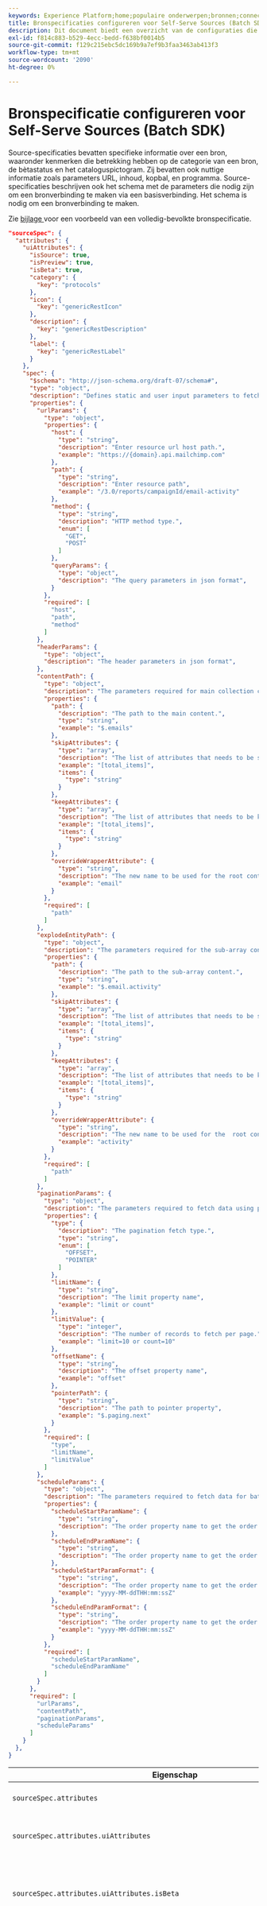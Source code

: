 ```yaml
---
keywords: Experience Platform;home;populaire onderwerpen;bronnen;connectors;bronconnectors;bronnen sdk;sdk;SDK
title: Bronspecificaties configureren voor Self-Serve Sources (Batch SDK)
description: Dit document biedt een overzicht van de configuraties die u moet voorbereiden voor het gebruik van Self-Serve Sources (Batch SDK).
exl-id: f814c883-b529-4ecc-bedd-f638bf0014b5
source-git-commit: f129c215ebc5dc169b9a7ef9b3faa3463ab413f3
workflow-type: tm+mt
source-wordcount: '2090'
ht-degree: 0%

---
```


# Bronspecificatie configureren voor Self-Serve Sources (Batch SDK)

Source-specificaties bevatten specifieke informatie over een bron, waaronder kenmerken die betrekking hebben op de categorie van een bron, de bètastatus en het cataloguspictogram. Zij bevatten ook nuttige informatie zoals parameters URL, inhoud, kopbal, en programma. Source-specificaties beschrijven ook het schema met de parameters die nodig zijn om een bronverbinding te maken via een basisverbinding. Het schema is nodig om een bronverbinding te maken.

Zie [ bijlage ](#source-spec) voor een voorbeeld van een volledig-bevolkte bronspecificatie.


```json
"sourceSpec": {
  "attributes": {
    "uiAttributes": {
      "isSource": true,
      "isPreview": true,
      "isBeta": true,
      "category": {
        "key": "protocols"
      },
      "icon": {
        "key": "genericRestIcon"
      },
      "description": {
        "key": "genericRestDescription"
      },
      "label": {
        "key": "genericRestLabel"
      }
    },
    "spec": {
      "$schema": "http://json-schema.org/draft-07/schema#",
      "type": "object",
      "description": "Defines static and user input parameters to fetch resource values.",
      "properties": {
        "urlParams": {
          "type": "object",
          "properties": {
            "host": {
              "type": "string",
              "description": "Enter resource url host path.",
              "example": "https://{domain}.api.mailchimp.com"
            },
            "path": {
              "type": "string",
              "description": "Enter resource path",
              "example": "/3.0/reports/campaignId/email-activity"
            },
            "method": {
              "type": "string",
              "description": "HTTP method type.",
              "enum": [
                "GET",
                "POST"
              ]
            },
            "queryParams": {
              "type": "object",
              "description": "The query parameters in json format",
            }
          },
          "required": [
            "host",
            "path",
            "method"
          ]
        },
        "headerParams": {
          "type": "object",
          "description": "The header parameters in json format",
        },
        "contentPath": {
          "type": "object",
          "description": "The parameters required for main collection content.",
          "properties": {
            "path": {
              "description": "The path to the main content.",
              "type": "string",
              "example": "$.emails"
            },
            "skipAttributes": {
              "type": "array",
              "description": "The list of attributes that needs to be skipped while fattening the array.",
              "example": "[total_items]",
              "items": {
                "type": "string"
              }
            },
            "keepAttributes": {
              "type": "array",
              "description": "The list of attributes that needs to be kept while fattening the array.",
              "example": "[total_items]",
              "items": {
                "type": "string"
              }
            },
            "overrideWrapperAttribute": {
              "type": "string",
              "description": "The new name to be used for the root content path node.",
              "example": "email"
            }
          },
          "required": [
            "path"
          ]
        },
        "explodeEntityPath": {
          "type": "object",
          "description": "The parameters required for the sub-array content.",
          "properties": {
            "path": {
              "description": "The path to the sub-array content.",
              "type": "string",
              "example": "$.email.activity"
            },
            "skipAttributes": {
              "type": "array",
              "description": "The list of attributes that needs to be skipped while fattening sub-array.",
              "example": "[total_items]",
              "items": {
                "type": "string"
              }
            },
            "keepAttributes": {
              "type": "array",
              "description": "The list of attributes that needs to be kept while fattening the sub-array.",
              "example": "[total_items]",
              "items": {
                "type": "string"
              }
            },
            "overrideWrapperAttribute": {
              "type": "string",
              "description": "The new name to be used for the  root content path node.",
              "example": "activity"
            }
          },
          "required": [
            "path"
          ]
        },
        "paginationParams": {
          "type": "object",
          "description": "The parameters required to fetch data using pagination.",
          "properties": {
            "type": {
              "description": "The pagination fetch type.",
              "type": "string",
              "enum": [
                "OFFSET",
                "POINTER"
              ]
            },
            "limitName": {
              "type": "string",
              "description": "The limit property name",
              "example": "limit or count"
            },
            "limitValue": {
              "type": "integer",
              "description": "The number of records to fetch per page.",
              "example": "limit=10 or count=10"
            },
            "offsetName": {
              "type": "string",
              "description": "The offset property name",
              "example": "offset"
            },
            "pointerPath": {
              "type": "string",
              "description": "The path to pointer property",
              "example": "$.paging.next"
            }
          },
          "required": [
            "type",
            "limitName",
            "limitValue"
          ]
        },
        "scheduleParams": {
          "type": "object",
          "description": "The parameters required to fetch data for batch schedule.",
          "properties": {
            "scheduleStartParamName": {
              "type": "string",
              "description": "The order property name to get the order by date."
            },
            "scheduleEndParamName": {
              "type": "string",
              "description": "The order property name to get the order by date."
            },
            "scheduleStartParamFormat": {
              "type": "string",
              "description": "The order property name to get the order by date.",
              "example": "yyyy-MM-ddTHH:mm:ssZ"
            },
            "scheduleEndParamFormat": {
              "type": "string",
              "description": "The order property name to get the order by date.",
              "example": "yyyy-MM-ddTHH:mm:ssZ"
            }
          },
          "required": [
            "scheduleStartParamName",
            "scheduleEndParamName"
          ]
        }
      },
      "required": [
        "urlParams",
        "contentPath",
        "paginationParams",
        "scheduleParams"
      ]
    }
  },
}
```

| Eigenschap | Beschrijving | Voorbeeld |
| --- | --- | --- |
| `sourceSpec.attributes` | Bevat informatie over de bron specifiek voor UI of API. |
| `sourceSpec.attributes.uiAttributes` | Geeft informatie weer over de specifieke bron voor de gebruikersinterface. |
| `sourceSpec.attributes.uiAttributes.isBeta` | Een Booleaans kenmerk dat aangeeft of de bron meer feedback van klanten vereist om aan de functionaliteit toe te voegen. | <ul><li>`true`</li><li>`false`</li></ul> |
| `sourceSpec.attributes.uiAttributes.category` | Definieert de categorie van de bron. | <ul><li>`advertising`</li><li>`crm`</li><li>`customer success`</li><li>`database`</li><li>`ecommerce`</li><li>`marketing automation`</li><li>`payments`</li><li>`protocols`</li></ul> |
| `sourceSpec.attributes.uiAttributes.icon` | Definieert het pictogram dat wordt gebruikt voor het renderen van de bron in de gebruikersinterface van Experience Platform. | `mailchimp-icon.svg` |
| `sourceSpec.attributes.uiAttributes.description` | Geeft een korte beschrijving van de bron weer. |
| `sourceSpec.attributes.uiAttributes.label` | Geeft het label weer dat moet worden gebruikt voor het renderen van de bron in de gebruikersinterface van Experience Platform. |
| `sourceSpec.attributes.spec.properties.urlParams` | Bevat informatie over de het middelweg URL, methode, en gesteunde vraagparameters. |
| `sourceSpec.attributes.spec.properties.urlParams.properties.path` | Bepaalt de middelweg van waar te om de gegevens van te halen. | `/3.0/reports/${campaignId}/email-activity` |
| `sourceSpec.attributes.spec.properties.urlParams.properties.method` | Bepaalt de methode van HTTP die moet worden gebruikt om het verzoek aan het middel te doen om gegevens te halen. | `GET`, `POST` |
| `sourceSpec.attributes.spec.properties.urlParams.properties.queryParams` | Definieert de ondersteunde queryparameters die kunnen worden gebruikt om de bron-URL toe te voegen bij het indienen van een aanvraag om gegevens op te halen. **Nota**: Om het even welke user-provided parameterwaarde moet als placeholder worden geformatteerd. Bijvoorbeeld: `${USER_PARAMETER}` . | `"queryParams" : {"key" : "value", "key1" : "value1"}` wordt als volgt aan de bron-URL toegevoegd: `/?key=value&key1=value1` |
| `sourceSpec.attributes.spec.properties.spec.properties.headerParams` | Bepaalt kopballen die in het HTTP- verzoek aan bron URL moeten worden verstrekt terwijl het halen van gegevens. | `"headerParams" : {"Content-Type" : "application/json", "x-api-key" : "key"}` |
| `sourceSpec.attributes.spec.properties.bodyParams` | Dit attribuut kan worden gevormd om het lichaam van HTTP door een POST- verzoek te verzenden. |
| `sourceSpec.attributes.spec.properties.contentPath` | Definieert het knooppunt dat de lijst bevat met items die moeten worden opgenomen in Experience Platform. Dit kenmerk moet een geldige JSON-padsyntaxis volgen en verwijzen naar een bepaalde array. | Bekijk de [ extra middelensectie ](#content-path) voor een voorbeeld van het middel bevat binnen een inhoudsweg. |
| `sourceSpec.attributes.spec.properties.contentPath.path` | Het pad dat wijst naar de verzamelingsrecords die moeten worden ingevoegd in Experience Platform. | `$.emails` |
| `sourceSpec.attributes.spec.properties.contentPath.skipAttributes` | Met deze eigenschap kunt u specifieke items identificeren uit de bron die is geïdentificeerd in het inhoudspad en die moeten worden uitgesloten van het opnemen van inhoud. | `[total_items]` |
| `sourceSpec.attributes.spec.properties.contentPath.keepAttributes` | Met deze eigenschap kunt u expliciet de afzonderlijke kenmerken opgeven die u wilt behouden. | `[total_items]` |
| `sourceSpec.attributes.spec.properties.contentPath.overrideWrapperAttribute` | Met deze eigenschap kunt u de waarde overschrijven van de kenmerknaam die u in `contentPath` hebt opgegeven. | `email` |
| `sourceSpec.attributes.spec.properties.explodeEntityPath` | Met deze eigenschap kunt u twee arrays samenvoegen en de brongegevens transformeren naar de Experience Platform-resource. |
| `sourceSpec.attributes.spec.properties.explodeEntityPath.path` | Het pad dat wijst naar de verzamelingsrecords die u wilt afvlakken. | `$.email.activity` |
| `sourceSpec.attributes.spec.properties.explodeEntityPath.skipAttributes` | Dit bezit staat u toe om specifieke punten van het middel te identificeren die in de entiteitweg worden geïdentificeerd die van worden uitgesloten. | `[total_items]` |
| `sourceSpec.attributes.spec.properties.explodeEntityPath.keepAttributes` | Met deze eigenschap kunt u expliciet de afzonderlijke kenmerken opgeven die u wilt behouden. | `[total_items]` |
| `sourceSpec.attributes.spec.properties.explodeEntityPath.overrideWrapperAttribute` | Met deze eigenschap kunt u de waarde overschrijven van de kenmerknaam die u in `explodeEntityPath` hebt opgegeven. | `activity` |
| `sourceSpec.attributes.spec.properties.paginationParams` | Definieert de parameters of velden die moeten worden opgegeven voor het ophalen van een koppeling naar de volgende pagina vanuit het huidige paginaantwoord van de gebruiker, of tijdens het maken van een URL voor de volgende pagina. |
| `sourceSpec.attributes.spec.properties.paginationParams.type` | Hiermee geeft u het type van het ondersteunde paginatietype voor uw bron weer. | <ul><li>`OFFSET`: Met dit paginatype kunt u de resultaten parseren door een index op te geven vanaf waar de resulterende array moet worden gestart en een limiet op het aantal resultaten.</li><li>`POINTER`: Met dit paginatype kunt u een `pointer` -variabele gebruiken om te wijzen naar een bepaald item dat met een aanvraag moet worden verzonden. Voor het pagineren van het type aanwijzer is een pad vereist voor de nuttige lading van dat punt naar de volgende pagina.</li><li>`CONTINUATION_TOKEN`: Met dit paginatype kunt u de query- of headerparameters toevoegen met een continutoken om de resterende retourgegevens van uw bron op te halen. Deze gegevens zijn oorspronkelijk niet geretourneerd vanwege een vooraf bepaald maximum.</li><li>`PAGE`: Met dit pagineringstype kunt u uw queryparameter toevoegen met een pagineringsparameter om gegevens per pagina te doorlopen, te beginnen bij pagina nul.</li><li>`NONE`: dit pagineringstype kan worden gebruikt voor bronnen die geen van de beschikbare pagineringstypen ondersteunen. Paginatype `NONE` retourneert de volledige reactiegegevens na een aanvraag.</li></ul> |
| `sourceSpec.attributes.spec.properties.paginationParams.limitName` | De naam voor de limiet waarmee de API het aantal records kan opgeven dat op een pagina moet worden opgehaald. | `limit` of `count` |
| `sourceSpec.attributes.spec.properties.paginationParams.limitValue` | Het aantal records dat op een pagina moet worden opgehaald. | `limit=10` of `count=10` |
| `sourceSpec.attributes.spec.properties.paginationParams.offSetName` | De naam van het verschuivingskenmerk. Dit is vereist als het paginatype is ingesteld op `offset` . | `offset` |
| `sourceSpec.attributes.spec.properties.paginationParams.pointerPath` | De naam van het attribuut pointer. Hiervoor is een pad nodig naar het kenmerk dat naar de volgende pagina verwijst. Dit is vereist als het paginatype is ingesteld op `pointer` . | `pointer` |
| `sourceSpec.attributes.spec.properties.scheduleParams` | Bevat parameters die gesteunde het plannen formaten voor uw bron bepalen. De parameters van het programma omvatten `startTime` en `endTime`, allebei waarvan u toestaan om specifieke tijdintervallen voor partijlooppas te plaatsen, die dan ervoor zorgt dat de verslagen die in een vorige partijlooppas worden gehaald niet opnieuw worden gehaald. |
| `sourceSpec.attributes.spec.properties.scheduleParams.scheduleStartParamName` | Definieert de naam van de begintijdparameter | `since_last_changed` |
| `sourceSpec.attributes.spec.properties.scheduleParams.scheduleEndParamName` | Definieert de naam van de eindtijdparameter | `before_last_changed` |
| `sourceSpec.attributes.spec.properties.scheduleParams.scheduleStartParamFormat` | Definieert de ondersteunde indeling voor de `scheduleStartParamName` . | `yyyy-MM-ddTHH:mm:ssZ` |
| `sourceSpec.attributes.spec.properties.scheduleParams.scheduleEndParamFormat` | Definieert de ondersteunde indeling voor de `scheduleEndParamName` . | `yyyy-MM-ddTHH:mm:ssZ` |
| `sourceSpec.spec.properties` | Bepaalt de user-provided parameters om middelwaarden te halen. | Zie de [ extra middelen ](#user-input) voor een voorbeeld user-inputted parameters voor `spec.properties`. |

{style="table-layout:auto"}

## Aanvullende bronnen {#appendix}

De volgende secties verstrekken informatie over extra configuraties u aan uw `sourceSpec` kunt maken, met inbegrip van geavanceerde het plannen en douaneschema&#39;s.

### Voorbeeld van een inhoudspad {#content-path}

Hieronder ziet u een voorbeeld van de inhoud van de eigenschap `contentPath` in een [!DNL MailChimp Members] -verbindingsspecificatie.

```json
"contentPath": {
  "path": "$.members",
  "skipAttributes": [
    "_links",
    "total_items",
    "list_id"
  ],
  "overrideWrapperAttribute": "member"
}
```

### `spec.properties` gebruikersinvoervoorbeeld {#user-input}

Hieronder ziet u een voorbeeld van een door de gebruiker opgegeven `spec.properties` met behulp van een [!DNL MailChimp Members] -verbindingsspecificatie.

In dit voorbeeld wordt `listId` opgegeven als onderdeel van `urlParams.path` . Als u `listId` van een klant moet terugwinnen, dan moet u het ook als deel van `spec.properties` bepalen.


```json
"urlParams": {
        "path": "/3.0/lists/${listId}/members",
        "method": "GET"
      }
"spec": {
      "$schema": "http://json-schema.org/draft-07/schema#",
      "type": "object",
      "description": "Define user input parameters to fetch resource values.",
      "properties": {
        "listId": {
          "type": "string",
          "description": "listId for which members need to fetch."
        }
      }
    }
```

### Source-specificatievoorbeeld {#source-spec}

Hier volgt een voltooide bronspecificatie met [!DNL MailChimp Members]:

```json
  "sourceSpec": {
    "attributes": {
      "uiAttributes": {
        "isSource": true,
        "isPreview": true,
        "isBeta": true,
        "category": {
          "key": "marketingAutomation"
        },
        "icon": {
          "key": "mailchimpMembersIcon"
        },
        "description": {
          "key": "mailchimpMembersDescription"
        },
        "label": {
          "key": "mailchimpMembersLabel"
        }
      },
      "urlParams": {
        "host": "https://{domain}.api.mailchimp.com",
        "path": "/3.0/lists/${listId}/members",
        "method": "GET"
      },
      "contentPath": {
        "path": "$.members",
        "skipAttributes": [
          "_links",
          "total_items",
          "list_id"
        ],
        "overrideWrapperAttribute": "member"
      },
      "paginationParams": {
        "type": "OFFSET",
        "limitName": "count",
        "limitValue": "100",
        "offSetName": "offset"
      },
      "scheduleParams": {
        "scheduleStartParamName": "since_last_changed",
        "scheduleEndParamName": "before_last_changed",
        "scheduleStartParamFormat": "yyyy-MM-ddTHH:mm:ss:fffffffK",
        "scheduleEndParamFormat": "yyyy-MM-ddTHH:mm:ss:fffffffK"
      }
    },
    "spec": {
      "$schema": "http://json-schema.org/draft-07/schema#",
      "type": "object",
      "description": "Define user input parameters to fetch resource values.",
      "properties": {
        "listId": {
          "type": "string",
          "description": "listId for which members need to fetch."
        }
      }
    }
  }
```

### Verschillende paginatypen voor uw bron configureren {#pagination}

Hieronder volgen voorbeelden van andere paginatietypen die worden ondersteund door Self-Serve Sources (Batch SDK):

>[!BEGINTABS]

>[!TAB  Verschuiving ]

Met dit paginatype kunt u de resultaten parseren door een index op te geven vanaf waar de resulterende array moet worden gestart en een limiet op het aantal resultaten. Bijvoorbeeld:

```json
"paginationParams": {
        "type": "OFFSET",
        "limitName": "limit",
        "limitValue": "4",
        "offSetName": "offset",
        "endConditionName": "$.hasMore",
        "endConditionValue": "Const:false"
}
```

| Eigenschap | Beschrijving |
| --- | --- |
| `type` | Het type paginering waarmee gegevens worden geretourneerd. |
| `limitName` | De naam voor de limiet waarmee de API het aantal records kan opgeven dat op een pagina moet worden opgehaald. |
| `limitValue` | Het aantal records dat op een pagina moet worden opgehaald. |
| `offSetName` | De naam van het verschuivingskenmerk. Dit is vereist als het paginatype is ingesteld op `offset` . |
| `endConditionName` | Een door de gebruiker gedefinieerde waarde die aangeeft aan welke voorwaarde de pagineringslus in de volgende HTTP-aanvraag wordt beëindigd. U moet de kenmerknaam opgeven waarop u de eindvoorwaarde wilt plaatsen. |
| `endConditionValue` | De kenmerkwaarde waarop u de eindvoorwaarde wilt plaatsen. |

>[!TAB  Aanwijzer ]

Met dit pagineringstype kunt u een variabele `pointer` gebruiken om naar een bepaald item te wijzen dat met een aanvraag moet worden verzonden. Voor het pagineren van het type aanwijzer is een pad vereist voor de nuttige lading van dat punt naar de volgende pagina. Bijvoorbeeld:

```json
{
 "type": "POINTER",
 "limitName": "limit",
 "limitValue": 1,
 "pointerPath": "paging.next"
}
```

| Eigenschap | Beschrijving |
| --- | --- |
| `type` | Het type paginering waarmee gegevens worden geretourneerd. |
| `limitName` | De naam voor de limiet waarmee de API het aantal records kan opgeven dat op een pagina moet worden opgehaald. |
| `limitValue` | Het aantal records dat op een pagina moet worden opgehaald. |
| `pointerPath` | De naam van het attribuut pointer. Hiervoor is een pad nodig naar het kenmerk dat naar de volgende pagina verwijst. |

>[!TAB  het teken van de Voortgang ]

Een voortzetteken type van paginering keert een koordteken terug dat het bestaan van meer punten aangeeft die niet konden worden teruggekeerd, wegens een vooraf bepaald maximumaantal punten die in één enkele reactie kunnen worden teruggekeerd.

Een bron die het type van voortzetteken van paginering steunt kan een pagineringsparameter gelijkend op hebben:

```json
"paginationParams": {
  "type": "CONTINUATION_TOKEN",
  "continuationTokenPath": "$.meta.after_cursor",
  "parameterType": "QUERYPARAM",
  "parameterName": "page[after]",
  "delayRequestMillis": "850"
}
```

| Eigenschap | Beschrijving |
| --- | --- |
| `type` | Het type paginering waarmee gegevens worden geretourneerd. |
| `continuationTokenPath` | De waarde die aan de vraagparams moet worden toegevoegd om naar de volgende pagina van de teruggekeerde resultaten te bewegen. |
| `parameterType` | De eigenschap `parameterType` definieert waar de `parameterName` moet worden toegevoegd. Met het type `QUERYPARAM` kunt u de query toevoegen met de `parameterName` . Met `HEADERPARAM` kunt u uw `parameterName` toevoegen aan uw headeraanvraag. |
| `parameterName` | De naam van de parameter die wordt gebruikt om het voortzetteken op te nemen. De notatie is als volgt: `{PARAMETER_NAME}={CONTINUATION_TOKEN}`. |
| `delayRequestMillis` | Met de eigenschap `delayRequestMillis` in paginering kunt u de snelheid bepalen van de aanvragen die aan de bron worden gedaan. Sommige bronnen kunnen een limiet hebben voor het aantal aanvragen dat u per minuut kunt indienen. [!DNL Zendesk] heeft bijvoorbeeld een limiet van 100 verzoeken per minuut en als u `delayRequestMillis` to `850` definieert, kunt u de bron zo configureren dat deze aanroepen uitvoert met ongeveer 80 verzoeken per minuut, ruim onder de drempel van 100 aanvragen per minuut. |

Hieronder ziet u een voorbeeld van een reactie die wordt geretourneerd met het tokentype voor voortzetting van de paginering:

```json
{
  "results": [
    {
      "id": 5624716025745,
      "url": "https://dev.zendesk.com/api/v2/users/5624716025745.json",
      "name": "newinctest@zenaep.com",
      "email": "newinctest@zenaep.com",
      "created_at": "2022-04-22T10:27:30Z",
      
    }
  ],
  "facets": null,
  "meta": {
    "has_more": false,
    "after_cursor": "eyJmaWVsZCI6ImNyZWF0ZWRfYXQiLCJk",
    "before_cursor": null
  },
  "links": {
    "prev": null,
    "next": "https://dev.zendesk.com/api/v2/search/export.json?filter%5Btype%5D=user&page%5Bafter%5D=eyJmaWVsZCI6"
  }
}
```

>[!TAB  Pagina ]

Met het paginatype `PAGE` kunt u de retourgegevens doorlopen op het aantal pagina&#39;s, beginnend bij nul. Wanneer u `PAGE` typepaginatie gebruikt, moet u het aantal records opgeven dat op één pagina wordt gegeven.

```json
"paginationParams": {
  "type": "PAGE",
  "limitName": "pageSize",
  "limitValue": 100,
  "initialPageIndex": 1,
  "endPageIndex": "headers.x-pagecount",
  "pageParamName": "pageNumber",
  "maximumRequest": 10000
}
```

| Eigenschap | Beschrijving |
| --- | --- |
| `type` | Het type paginering waarmee gegevens worden geretourneerd. |
| `limitName` | De naam voor de limiet waarmee de API het aantal records kan opgeven dat op een pagina moet worden opgehaald. |
| `limitValue` | Het aantal records dat op een pagina moet worden opgehaald. |
| `initialPageIndex` | (Optioneel) De eerste pagina-index definieert het paginanummer van waaruit de paginering begint. Dit veld kan worden gebruikt voor bronnen waarvan de paginering niet begint bij 0. Als deze optie niet is opgegeven, wordt de index van de eerste pagina standaard ingesteld op 0. Dit veld verwacht een geheel getal. |
| `endPageIndex` | (Optioneel) Met de index van de eindpagina kunt u een eindvoorwaarde instellen en de paginering stoppen. Dit veld kan worden gebruikt als de standaardeindvoorwaarden voor het stoppen van paginering niet beschikbaar zijn. Dit veld kan ook worden gebruikt als het aantal pagina&#39;s dat moet worden ingevoerd of het laatste paginanummer via de antwoordkop wordt opgegeven. Dit is gebruikelijk bij het gebruik van de paginering van `PAGE` typen. De waarde voor de index van de eindpagina kan het laatste paginanummer zijn of een expressiewaarde van het type tekenreeks in de reactiekop. Met `headers.x-pagecount` kunt u bijvoorbeeld de index van de eindpagina toewijzen aan de waarde `x-pagecount` in de reactiekoppen. **Nota**: `x-pagecount` is een verplichte antwoordkopbal voor sommige bronnen en houdt het waardeaantal pagina&#39;s dat moet worden opgenomen. |
| `pageParamName` | De naam van de parameter die u aan vraagparameters moet toevoegen om door verschillende pagina&#39;s van de terugkeergegevens te oversteken. `https://abc.com?pageIndex=1` retourneert bijvoorbeeld de tweede pagina van de retourlading van een API. |
| `maximumRequest` | Het maximumaantal verzoeken een bron voor een bepaalde stijgende looppas kan maken. De huidige standaardlimiet is 10000. |

{style="table-layout:auto"}


>[!TAB  niets ]

Het paginatietype `NONE` kan worden gebruikt voor bronnen die geen van de beschikbare paginatypen ondersteunen. De bronnen die het pagineringstype van `NONE` gebruiken keren eenvoudig alle terugwinnbare verslagen terug wanneer een GET verzoek wordt gemaakt.

```json
"paginationParams": {
  "type": "NONE"
}
```

>[!ENDTABS]

### Geavanceerde planning voor Self-Serve Bronnen (Batch SDK)

Vorm incrementele en backfill planning van uw bron gebruikend geavanceerde het plannen. Met de eigenschap `incremental` kunt u een schema configureren waarin uw bron alleen nieuwe of gewijzigde records opneemt, terwijl u met de eigenschap `backfill` een schema kunt maken voor het opnemen van historische gegevens.

Met geavanceerde het plannen, kunt u uitdrukkingen en functies gebruiken specifiek voor uw bron om stijgende en backfill programma&#39;s te vormen. In het onderstaande voorbeeld vereist de [!DNL Zendesk] -bron dat het incrementele schema wordt opgemaakt als `type:user updated > {START_TIME} updated < {END_TIME}` en dat de backfill als `type:user updated < {END_TIME}` wordt opgemaakt.

```json
"scheduleParams": {
        "type": "ADVANCE",
        "paramFormat": "yyyy-MM-ddTHH:mm:ssK",
        "incremental": "type:user updated > {START_TIME} updated < {END_TIME}",
        "backfill": "type:user updated < {END_TIME}"
      }
```

| Eigenschap | Beschrijving |
| --- | --- |
| `scheduleParams.type` | Het type van het plannen van uw bron zal gebruiken. Stel deze waarde in op `ADVANCE` als u het geavanceerde planningstype wilt gebruiken. |
| `scheduleParams.paramFormat` | De gedefinieerde indeling van uw planningsparameter. Deze waarde kan gelijk zijn aan de waarden `scheduleStartParamFormat` en `scheduleEndParamFormat` van de bron. |
| `scheduleParams.incremental` | De incrementele query van uw bron. Incrementeel verwijst naar een innamemethode waarbij alleen nieuwe of gewijzigde gegevens worden opgenomen. |
| `scheduleParams.backfill` | De backfill-query van uw bron. Backfill verwijst naar een innamemethode waarbij historische gegevens worden ingesloten. |

Zodra u uw geavanceerde planning vormt, moet u dan naar uw `scheduleParams` in de sectie van URL, het lichaam, of kopbalparams verwijzen, afhankelijk van wat uw bepaalde bron steunt. In het onderstaande voorbeeld is `{SCHEDULE_QUERY}` een tijdelijke aanduiding die wordt gebruikt om op te geven waar de incrementele en backfill-planningsexpressies worden gebruikt. In het geval van een [!DNL Zendesk] bron wordt `query` gebruikt in `queryParams` om geavanceerde planning op te geven.

```json
"urlParams": {
        "path": "/api/v2/search/export@{if(empty(coalesce(pipeline()?.parameters?.ingestionStart,'')),'?query=type:user&filter[type]=user&','')}",
        "method": "GET",
        "queryParams": {
          "query": "{SCHEDULE_QUERY}",
          "filter[type]": "user"
        }
      }
```

### Een aangepast schema toevoegen om de dynamische kenmerken van uw bron te definiëren

U kunt een aangepast schema aan uw `sourceSpec` opnemen om alle kenmerken te definiëren die nodig zijn voor uw bron, inclusief alle dynamische kenmerken die u nodig hebt. U kunt de bijbehorende verbindingsspecificatie van uw bron bijwerken door een PUT-aanvraag in te dienen bij het `/connectionSpecs` -eindpunt van de [!DNL Flow Service] API en het aangepaste schema op te geven in de sectie `sourceSpec` van uw verbindingsspecificatie.

Hieronder ziet u een voorbeeld van een aangepast schema dat u kunt toevoegen aan de verbindingsspecificatie van uw bron:

```json
      "schema": {
        "type": "object",
        "properties": {
          "results": {
            "type": "array",
            "items": {
              "type": "object",
              "properties": {
                "organization_id": {
                  "type": "integer",
                  "minimum": -9007199254740992,
                  "maximum": 9007199254740991
                }
                "active": {
                  "type": "boolean"
                },
                "created_at": {
                  "type": "string"
                },
                "email": {
                  "type": "string"
                },
                "iana_time_zone": {
                  "type": "string"
                },
                "id": {
                  "type": "integer"
                },
                "locale": {
                  "type": "string"
                },
                "locale_id": {
                  "type": "integer"
                },
                "moderator": {
                  "type": "boolean"
                },
                "name": {
                  "type": "string"
                },
                "only_private_comments": {
                  "type": "boolean"
                },
                "report_csv": {
                  "type": "boolean"
                },
                "restricted_agent": {
                  "type": "boolean"
                },
                "result_type": {
                  "type": "string"
                },
                "role": {
                  "type": "integer"
                },
                "shared": {
                  "type": "boolean"
                },
                "shared_agent": {
                  "type": "boolean"
                },
                "suspended": {
                  "type": "boolean"
                },
                "ticket_restriction": {
                  "type": "string"
                },
                "time_zone": {
                  "type": "string"
                },
                "two_factor_auth_enabled": {
                  "type": "boolean"
                },
                "updated_at": {
                  "type": "string"
                },
                "url": {
                  "type": "string"
                },
                "verified": {
                  "type": "boolean"
                },
                "tags": {
                  "type": "array",
                  "items": {
                    "type": "string"
                  }
                }
              }
            }
          }
        }
      }
```


## Volgende stappen

Met uw bevolkte bronspecificaties, kunt u te werk gaan om de verkennende specificaties voor de bron te vormen die u aan Experience Platform wilt integreren. Zie het document bij [ het vormen onderzoeken specificaties ](./explorespec.md) voor meer informatie.
